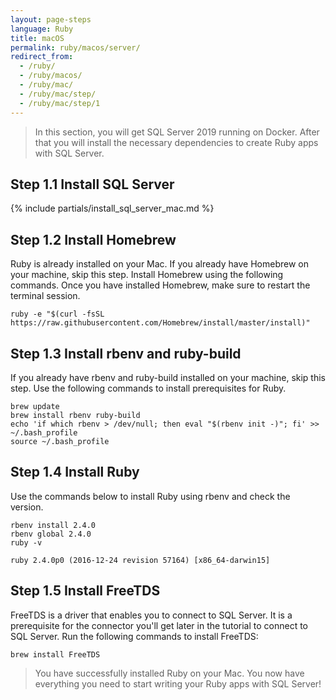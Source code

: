 ```yaml
---
layout: page-steps
language: Ruby
title: macOS
permalink: ruby/macos/server/
redirect_from:
  - /ruby/
  - /ruby/macos/
  - /ruby/mac/
  - /ruby/mac/step/
  - /ruby/mac/step/1
---
```


> In this section, you will get SQL Server 2019 running on Docker. After that you will install the necessary dependencies to create Ruby apps with SQL Server.

## Step 1.1 Install SQL Server

{% include partials/install_sql_server_mac.md %}

## Step 1.2 Install Homebrew

Ruby is already installed on your Mac. If you already have Homebrew on your machine, skip this step. Install Homebrew using the following commands. Once you have installed Homebrew, make sure to restart the terminal session.

```terminal
ruby -e "$(curl -fsSL https://raw.githubusercontent.com/Homebrew/install/master/install)"
```

## Step 1.3 Install rbenv and ruby-build

If you already have rbenv and ruby-build installed on your machine, skip this step. Use the following commands to install prerequisites for Ruby.

```terminal
brew update
brew install rbenv ruby-build
echo 'if which rbenv > /dev/null; then eval "$(rbenv init -)"; fi' >> ~/.bash_profile
source ~/.bash_profile
```

## Step 1.4 Install Ruby

Use the commands below to install Ruby using rbenv and check the version.

```terminal
rbenv install 2.4.0
rbenv global 2.4.0
ruby -v
```

```results
ruby 2.4.0p0 (2016-12-24 revision 57164) [x86_64-darwin15]
```

## Step 1.5 Install FreeTDS

FreeTDS is a driver that enables you to connect to SQL Server. It is a prerequisite for the connector you'll get later in the tutorial to connect to SQL Server. Run the following commands to install FreeTDS:

```terminal
brew install FreeTDS
```

> You have successfully installed Ruby on your Mac. You now have everything you need to start writing your Ruby apps with SQL Server!
